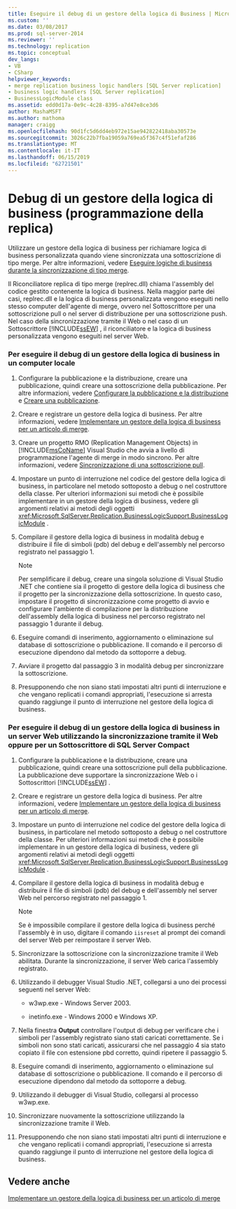 ```yaml
---
title: Eseguire il debug di un gestore della logica di Business | Microsoft Docs
ms.custom: ''
ms.date: 03/08/2017
ms.prod: sql-server-2014
ms.reviewer: ''
ms.technology: replication
ms.topic: conceptual
dev_langs:
- VB
- CSharp
helpviewer_keywords:
- merge replication business logic handlers [SQL Server replication]
- business logic handlers [SQL Server replication]
- BusinessLogicModule class
ms.assetid: edd0d17a-0e9c-4c28-8395-a7d47e8ce3d6
author: MashaMSFT
ms.author: mathoma
manager: craigg
ms.openlocfilehash: 90d1fc5d6dd4eb972e15ae942822418aba30573e
ms.sourcegitcommit: 3026c22b7fba19059a769ea5f367c4f51efaf286
ms.translationtype: MT
ms.contentlocale: it-IT
ms.lasthandoff: 06/15/2019
ms.locfileid: "62721501"
---
```

# <a name="debug-a-business-logic-handler-replication-programming"></a>Debug di un gestore della logica di business (programmazione della replica)
  Utilizzare un gestore della logica di business per richiamare logica di business personalizzata quando viene sincronizzata una sottoscrizione di tipo merge. Per altre informazioni, vedere [Eseguire logiche di business durante la sincronizzazione di tipo merge](merge/execute-business-logic-during-merge-synchronization.md).  
  
 Il Riconciliatore replica di tipo merge (replrec.dll) chiama l'assembly del codice gestito contenente la logica di business. Nella maggior parte dei casi, replrec.dll e la logica di business personalizzata vengono eseguiti nello stesso computer dell'agente di merge, ovvero nel Sottoscrittore per una sottoscrizione pull o nel server di distribuzione per una sottoscrizione push. Nel caso della sincronizzazione tramite il Web o nel caso di un Sottoscrittore [!INCLUDE[ssEW](../../includes/ssew-md.md)] , il riconciliatore e la logica di business personalizzata vengono eseguiti nel server Web.  
  
### <a name="to-debug-a-business-logic-handler-on-a-local-computer"></a>Per eseguire il debug di un gestore della logica di business in un computer locale  
  
1.  Configurare la pubblicazione e la distribuzione, creare una pubblicazione, quindi creare una sottoscrizione della pubblicazione. Per altre informazioni, vedere [Configurare la pubblicazione e la distribuzione](configure-publishing-and-distribution.md) e [Creare una pubblicazione](publish/create-a-publication.md).  
  
2.  Creare e registrare un gestore della logica di business. Per altre informazioni, vedere [Implementare un gestore della logica di business per un articolo di merge](implement-a-business-logic-handler-for-a-merge-article.md).  
  
3.  Creare un progetto RMO (Replication Management Objects) in [!INCLUDE[msCoName](../../includes/msconame-md.md)] Visual Studio che avvia a livello di programmazione l'agente di merge in modo sincrono. Per altre informazioni, vedere [Sincronizzazione di una sottoscrizione pull](synchronize-a-pull-subscription.md).  
  
4.  Impostare un punto di interruzione nel codice del gestore della logica di business, in particolare nel metodo sottoposto a debug o nel costruttore della classe. Per ulteriori informazioni sui metodi che è possibile implementare in un gestore della logica di business, vedere gli argomenti relativi ai metodi degli oggetti <xref:Microsoft.SqlServer.Replication.BusinessLogicSupport.BusinessLogicModule> .  
  
5.  Compilare il gestore della logica di business in modalità debug e distribuire il file di simboli (pdb) del debug e dell'assembly nel percorso registrato nel passaggio 1.  
  
    > [!NOTE]  
    >  Per semplificare il debug, creare una singola soluzione di Visual Studio .NET che contiene sia il progetto di gestore della logica di business che il progetto per la sincronizzazione della sottoscrizione. In questo caso, impostare il progetto di sincronizzazione come progetto di avvio e configurare l'ambiente di compilazione per la distribuzione dell'assembly della logica di business nel percorso registrato nel passaggio 1 durante il debug.  
  
6.  Eseguire comandi di inserimento, aggiornamento o eliminazione sul database di sottoscrizione o pubblicazione. Il comando e il percorso di esecuzione dipendono dal metodo da sottoporre a debug.  
  
7.  Avviare il progetto dal passaggio 3 in modalità debug per sincronizzare la sottoscrizione.  
  
8.  Presupponendo che non siano stati impostati altri punti di interruzione e che vengano replicati i comandi appropriati, l'esecuzione si arresta quando raggiunge il punto di interruzione nel gestore della logica di business.  
  
### <a name="to-debug-a-business-logic-handler-on-a-web-server-using-web-synchronization-or-for-a-sql-server-compact-subscriber"></a>Per eseguire il debug di un gestore della logica di business in un server Web utilizzando la sincronizzazione tramite il Web oppure per un Sottoscrittore di SQL Server Compact  
  
1.  Configurare la pubblicazione e la distribuzione, creare una pubblicazione, quindi creare una sottoscrizione pull della pubblicazione. La pubblicazione deve supportare la sincronizzazione Web o i Sottoscrittori [!INCLUDE[ssEW](../../includes/ssew-md.md)] .  
  
2.  Creare e registrare un gestore della logica di business. Per altre informazioni, vedere [Implementare un gestore della logica di business per un articolo di merge](implement-a-business-logic-handler-for-a-merge-article.md).  
  
3.  Impostare un punto di interruzione nel codice del gestore della logica di business, in particolare nel metodo sottoposto a debug o nel costruttore della classe. Per ulteriori informazioni sui metodi che è possibile implementare in un gestore della logica di business, vedere gli argomenti relativi ai metodi degli oggetti <xref:Microsoft.SqlServer.Replication.BusinessLogicSupport.BusinessLogicModule> .  
  
4.  Compilare il gestore della logica di business in modalità debug e distribuire il file di simboli (pdb) del debug e dell'assembly nel server Web nel percorso registrato nel passaggio 1.  
  
    > [!NOTE]  
    >  Se è impossibile compilare il gestore della logica di business perché l'assembly è in uso, digitare il comando `iisreset` al prompt dei comandi del server Web per reimpostare il server Web.  
  
5.  Sincronizzare la sottoscrizione con la sincronizzazione tramite il Web abilitata. Durante la sincronizzazione, il server Web carica l'assembly registrato.  
  
6.  Utilizzando il debugger Visual Studio .NET, collegarsi a uno dei processi seguenti nel server Web:  
  
    -   w3wp.exe - Windows Server 2003.  
  
    -   inetinfo.exe - Windows 2000 e Windows XP.  
  
7.  Nella finestra **Output** controllare l'output di debug per verificare che i simboli per l'assembly registrato siano stati caricati correttamente. Se i simboli non sono stati caricati, assicurarsi che nel passaggio 4 sia stato copiato il file con estensione pbd corretto, quindi ripetere il passaggio 5.  
  
8.  Eseguire comandi di inserimento, aggiornamento o eliminazione sul database di sottoscrizione o pubblicazione. Il comando e il percorso di esecuzione dipendono dal metodo da sottoporre a debug.  
  
9. Utilizzando il debugger di Visual Studio, collegarsi al processo w3wp.exe.  
  
10. Sincronizzare nuovamente la sottoscrizione utilizzando la sincronizzazione tramite il Web.  
  
11. Presupponendo che non siano stati impostati altri punti di interruzione e che vengano replicati i comandi appropriati, l'esecuzione si arresta quando raggiunge il punto di interruzione nel gestore della logica di business.  
  
## <a name="see-also"></a>Vedere anche  
 [Implementare un gestore della logica di business per un articolo di merge](implement-a-business-logic-handler-for-a-merge-article.md)  
  
  
